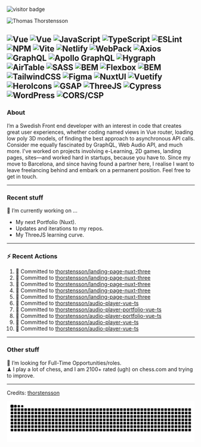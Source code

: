 <img src="https://visitor-badge.laobi.icu/badge?page_id=thorstensson" alt="visitor badge"/></p>

![Thomas Thorstensson](https://github.com/user-attachments/assets/ac4417b0-aae0-422a-b866-3b8120c2d6ff)

![Vue](https://img.shields.io/badge/NUXT-fffff?style=for-the-badge&color=000000)
![Vue](https://img.shields.io/badge/Vue-ffffff?style=for-the-badge&color=000000)
![JavaScript](https://img.shields.io/badge/JavaScript-ffffff?style=for-the-badge&color=000000)
![TypeScript](https://img.shields.io/badge/TypeScript-ffffff?style=for-the-badge&color=000000)
![ESLint](https://img.shields.io/badge/ESLint-ffffff?style=for-the-badge&color=000000)
![NPM](https://img.shields.io/badge/NPM-ffffff?style=for-the-badge&color=000000)
![Vite](https://img.shields.io/badge/Vite-ffffff?style=for-the-badge&color=000000)
![Netlify](https://img.shields.io/badge/Netlify-ffffff?style=for-the-badge&color=000000)
![WebPack](https://img.shields.io/badge/WebPack-ffffff?style=for-the-badge&color=000000)
![Axios](https://img.shields.io/badge/Axios-ffffff?style=for-the-badge&color=000000)
![GraphQL](https://img.shields.io/badge/GraphQL-ffffff?style=for-the-badge&color=000000)
![Apollo GraphQL](https://img.shields.io/badge/Apollo%20GraphQL-ffffff?style=for-the-badge&color=000000)
![Hygraph](https://img.shields.io/badge/Hygraph-ffffff?style=for-the-badge&color=000000)
![AirTable](https://img.shields.io/badge/AirTable-ffffff?style=for-the-badge&color=000000)
![SASS](https://img.shields.io/badge/SASS-ffffff?style=for-the-badge&color=000000)
![BEM](https://img.shields.io/badge/BEM-ffffff?style=for-the-badge&color=000000)
![Flexbox](https://img.shields.io/badge/Flexbox-ffffff?style=for-the-badge&color=000000)
![BEM](https://img.shields.io/badge/BEM-ffffff?style=for-the-badge&color=000000)
![TailwindCSS](https://img.shields.io/badge/TailwindCSS-ffffff?style=for-the-badge&color=000000)
![Figma](https://img.shields.io/badge/Figma-ffffff?style=for-the-badge&color=000000)
![NuxtUI](https://img.shields.io/badge/NuxtUI-ffffff?style=for-the-badge&color=000000)
![Vuetify](https://img.shields.io/badge/Vuetify-ffffff?style=for-the-badge&color=000000)
![HeroIcons](https://img.shields.io/badge/HeroIcons-ffffff?style=for-the-badge&color=000000)
![GSAP](https://img.shields.io/badge/GSAP-ffffff?style=for-the-badge&color=000000)
![ThreeJS](https://img.shields.io/badge/ThreeJS-ffffff?style=for-the-badge&color=000000)
![Cypress](https://img.shields.io/badge/Cypress-ffffff?style=for-the-badge&color=000000)
![WordPress](https://img.shields.io/badge/WordPress-ffffff?style=for-the-badge&color=000000)
![CORS/CSP](https://img.shields.io/badge/CORS/CSP-ffffff?style=for-the-badge&color=000000)
---
### About
I’m a Swedish Front end developer with an interest in code that creates great user experiences, whether coding named views in Vue router, loading low poly 3D models, of finding the best approach to asynchronous API calls. Consider me equally fascinated by GraphQL, Web Audio API, and much more. I've worked on projects involving e-Learning, 2D games, landing pages, sites—and worked hard in startups, because you have to. Since my move to Barcelona, and since having found a partner here, I realise I want to leave freelancing behind and embark on a permanent position. Feel free to get in touch.

---
### Recent stuff
🔭 I’m currently working on ... 
- My next Portfolio (Nuxt).
- Updates and iterations to my repos.
- My ThreeJS learning curve.

---
### :zap: Recent Actions
<!--START_SECTION:activity-->
1. 📝 Committed to [thorstensson/landing-page-nuxt-three](https://github.com/thorstensson/landing-page-nuxt-three/commit/65d9dbe3bbbe2379abc3cf2ce2fc1ef6e4c312df)
2. 📝 Committed to [thorstensson/landing-page-nuxt-three](https://github.com/thorstensson/landing-page-nuxt-three/commit/98d3af20ae4c6f5614dfc00c010968b4849d34c2)
3. 📝 Committed to [thorstensson/landing-page-nuxt-three](https://github.com/thorstensson/landing-page-nuxt-three/commit/b24af22fc8596f0c8165b6c835a5d11127a0518d)
4. 📝 Committed to [thorstensson/landing-page-nuxt-three](https://github.com/thorstensson/landing-page-nuxt-three/commit/93fa2da1dbffddd1eaecdf25fb6e9678afe73bed)
5. 📝 Committed to [thorstensson/landing-page-nuxt-three](https://github.com/thorstensson/landing-page-nuxt-three/commit/581c65d04a484043ca94daf06fcce01cdb63d050)
6. 📝 Committed to [thorstensson/audio-player-vue-ts](https://github.com/thorstensson/audio-player-vue-ts/commit/7f06718b88f50b472aae78822d672c719a2c3f3d)
7. 📝 Committed to [thorstensson/audio-player-portfolio-vue-ts](https://github.com/thorstensson/audio-player-portfolio-vue-ts/commit/ab81412a0f279248c5b3d21f05f654253d9b219a)
8. 📝 Committed to [thorstensson/audio-player-portfolio-vue-ts](https://github.com/thorstensson/audio-player-portfolio-vue-ts/commit/e559b27d15591f9e6cb183ad65f6ca75eb5c1917)
9. 📝 Committed to [thorstensson/audio-player-vue-ts](https://github.com/thorstensson/audio-player-vue-ts/commit/24c455a7909cd58918753821b3766351831056b2)
10. 📝 Committed to [thorstensson/audio-player-vue-ts](https://github.com/thorstensson/audio-player-vue-ts/commit/c66704400b49323a16d97ef9512d3e4157dc1d3b)
<!--END_SECTION:activity-->

---
### Other stuff
💼 I’m looking for Full-Time Opportunities/roles.<br>
♟ I play a lot of chess, and I am 2100+ rated (ugh) on chess.com and trying to improve.


-----
Credits: [thorstensson](https://github.com/thorstensson)

![Snake animation](https://raw.githubusercontent.com/thorstensson/thorstensson/output/github-contribution-grid-snake-dark.svg)
